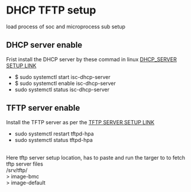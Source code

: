 # DHCP TFTP setup
load process of soc and microprocess sub setup
## DHCP server enable 
  Frist install the DHCP server by these commad in linux [DHCP_SERVER SETUP LINK](https://www.linuxtechi.com/how-to-configure-dhcp-server-on-ubuntu)
* $ sudo systemctl start isc-dhcp-server
* $ sudo systemctl enable isc-dhcp-server
* sudo systemctl status isc-dhcp-server
  
## TFTP server enable
  Install the TFTP server as per the [TFTP SERVER SETUP LINK](https://www.coryfiala.com/how-to-install-tftp-on-ubuntu-22-04)
<br>
* sudo systemctl restart tftpd-hpa
* sudo systemctl status tftpd-hpa
<br>
Here tftp server setup location, has to paste and run the targer to to fetch tftp server files
  <br>
  /srv/tftp/   <br>
  > image-bmc   <br>
  > image-default 
